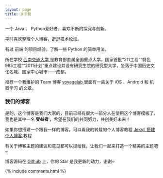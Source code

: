 ```yaml
---
layout: page
title: 关于我 
---
```


一个 Java 、 Python爱好者，喜欢不断的探究与创新。
<p>
平时喜欢整理个人博客，逛逛技术论坛。
<p>
有过 前端 的项目经验，了解一些 Python 的简单用法。

<p>

所在学校
<a target="_blank" href="http://www.swjtu.edu.cn/">西南交通大学 </a>
是教育部直属全国重点大学，国家首批“211工程”“特色985工程”“2011计划”重点建设并设有研究生院的研究型大学，坐落于中国历史文化名城、国家中心城市——成都。
<p>

推荐一个我维护的 Team 博客
<a target="_blank" href="http://talkingdata.me/"> voyagelab </a>
里面有一些关于 iOS 、Android 和 机器学习 的文章。

<p>

<h3> 我们的博客 </h3>  

<p>

是的，这个博客是我们大家的，目前已经有很大一部分人在使用这个博客模板了，我也是其中一名<a><strong > 受益者 </strong></a>，希望在我们的共同努力，共创美好未来！

<p>

如果你想搭建一个跟我一样的博客，可以看我的转载的个人博客教程 
<a href="/2016/10/jekyll_tutorials1/"> Jekyll 搭建个人博客 </a>
教程

<p>

有关于博客主题的建议和意见都可以提给我，让我们一起来打造一个精美的主题吧~ 

<p> 

博客源码在 <a target="_blank" href='https://github.com/Xminghua/Xminghua.github.io/'>Github</a> 上，你的 Star 是我更新的动力，谢谢~

<p> 

<p> 

<p> 


{% include comments.html %}

